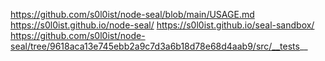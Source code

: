 https://github.com/s0l0ist/node-seal/blob/main/USAGE.md
https://s0l0ist.github.io/node-seal/
https://s0l0ist.github.io/seal-sandbox/
https://github.com/s0l0ist/node-seal/tree/9618aca13e745ebb2a9c7d3a6b18d78e68d4aab9/src/__tests__
